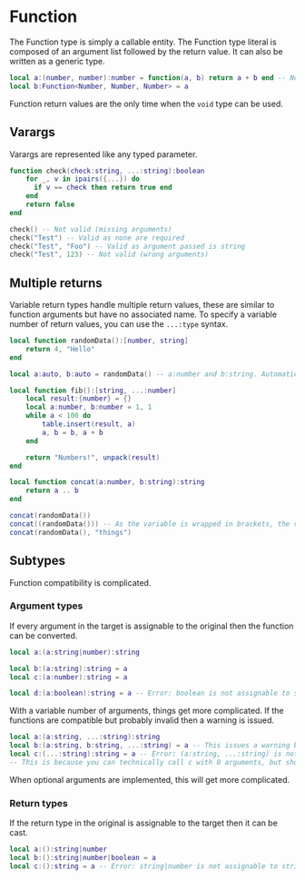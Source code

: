 # Function
The Function type is simply a callable entity. The Function type literal is composed of an argument list followed by the return value. It can also be written as a generic type.

```lua
local a:(number, number):number = function(a, b) return a + b end -- Note, types on the right are implied
local b:Function<Number, Number, Number> = a
```

Function return values are the only time when the `void` type can be used.

## Varargs
Varargs are represented like any typed parameter.

```lua
function check(check:string, ...:string):boolean
	for _, v in ipairs({...}) do
	  if v == check then return true end
	end
	return false
end

check() -- Not valid (missing arguments)
check("Test") -- Valid as none are required
check("Test", "Foo") -- Valid as argument passed is string
check("Test", 123) -- Not valid (wrong arguments)
```

## Multiple returns
Variable return types handle multiple return values, these are similar to function arguments but have no associated name. To specify a variable number of return values, you can use the `...:type` syntax.

```lua
local function randomData():[number, string]
	return 4, "Hello"
end

local a:auto, b:auto = randomData() -- a:number and b:string. Automatically expands

local function fib():[string, ...:number]
	local result:{number} = {}
	local a:number, b:number = 1, 1
	while a < 100 do
		table.insert(result, a)
		a, b = b, a + b
	end

	return "Numbers!", unpack(result)
end

local function concat(a:number, b:string):string
	return a .. b
end

concat(randomData())
concat((randomData())) -- As the variable is wrapped in brackets, the variable is limited to one.
concat(randomData(), "things")
```

## Subtypes
Function compatibility is complicated.

### Argument types
If every argument in the target is assignable to the original then the function can be converted.
```lua
local a:(a:string|number):string

local b:(a:string):string = a
local c:(a:number):string = a

local d:(a:boolean):string = a -- Error: boolean is not assignable to string|number
```

With a variable number of arguments, things get more complicated. If the functions are compatible but probably invalid then a warning is issued.
```lua
local a:(a:string, ...:string):string
local b:(a:string, b:string, ...:string) = a -- This issues a warning but is compatible
local c:(...:string):string = a -- Error: (a:string, ...:string) is not assignable to (...:string).
-- This is because you can technically call c with 0 arguments, but shouldn't be able to call a with 0 arguments.
```

When optional arguments are implemented, this will get more complicated.

### Return types
If the return type in the original is assignable to the target then it can be cast.
```lua
local a:():string|number
local b:():string|number|boolean = a
local c:():string = a -- Error: string|number is not assignable to string.
```

